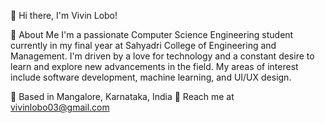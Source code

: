 👋 Hi there, I'm Vivin Lobo!

🌟 About Me
I'm a passionate Computer Science Engineering student currently in my final year at Sahyadri College of Engineering and Management. I'm driven by a love for technology and a constant desire to learn and explore new advancements in the field. My areas of interest include software development, machine learning, and UI/UX design.

📍 Based in Mangalore, Karnataka, India
📧 Reach me at vivinlobo03@gmail.com
